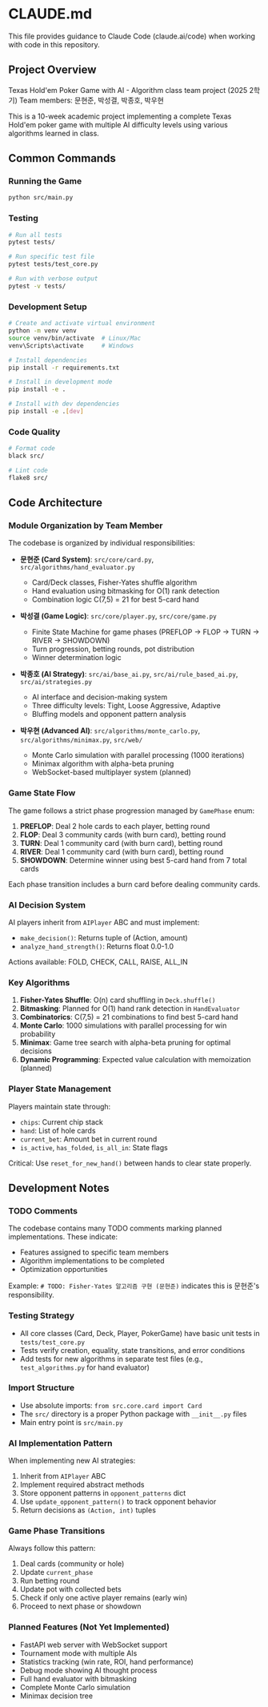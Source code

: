 # CLAUDE.md

This file provides guidance to Claude Code (claude.ai/code) when working with code in this repository.

## Project Overview

Texas Hold'em Poker Game with AI - Algorithm class team project (2025 2학기)
Team members: 문현준, 박성결, 박종호, 박우현

This is a 10-week academic project implementing a complete Texas Hold'em poker game with multiple AI difficulty levels using various algorithms learned in class.

## Common Commands

### Running the Game
```bash
python src/main.py
```

### Testing
```bash
# Run all tests
pytest tests/

# Run specific test file
pytest tests/test_core.py

# Run with verbose output
pytest -v tests/
```

### Development Setup
```bash
# Create and activate virtual environment
python -m venv venv
source venv/bin/activate  # Linux/Mac
venv\Scripts\activate     # Windows

# Install dependencies
pip install -r requirements.txt

# Install in development mode
pip install -e .

# Install with dev dependencies
pip install -e .[dev]
```

### Code Quality
```bash
# Format code
black src/

# Lint code
flake8 src/
```

## Code Architecture

### Module Organization by Team Member

The codebase is organized by individual responsibilities:

- **문현준 (Card System)**: `src/core/card.py`, `src/algorithms/hand_evaluator.py`
  - Card/Deck classes, Fisher-Yates shuffle algorithm
  - Hand evaluation using bitmasking for O(1) rank detection
  - Combination logic C(7,5) = 21 for best 5-card hand

- **박성결 (Game Logic)**: `src/core/player.py`, `src/core/game.py`
  - Finite State Machine for game phases (PREFLOP → FLOP → TURN → RIVER → SHOWDOWN)
  - Turn progression, betting rounds, pot distribution
  - Winner determination logic

- **박종호 (AI Strategy)**: `src/ai/base_ai.py`, `src/ai/rule_based_ai.py`, `src/ai/strategies.py`
  - AI interface and decision-making system
  - Three difficulty levels: Tight, Loose Aggressive, Adaptive
  - Bluffing models and opponent pattern analysis

- **박우현 (Advanced AI)**: `src/algorithms/monte_carlo.py`, `src/algorithms/minimax.py`, `src/web/`
  - Monte Carlo simulation with parallel processing (1000 iterations)
  - Minimax algorithm with alpha-beta pruning
  - WebSocket-based multiplayer system (planned)

### Game State Flow

The game follows a strict phase progression managed by `GamePhase` enum:
1. **PREFLOP**: Deal 2 hole cards to each player, betting round
2. **FLOP**: Deal 3 community cards (with burn card), betting round
3. **TURN**: Deal 1 community card (with burn card), betting round
4. **RIVER**: Deal 1 community card (with burn card), betting round
5. **SHOWDOWN**: Determine winner using best 5-card hand from 7 total cards

Each phase transition includes a burn card before dealing community cards.

### AI Decision System

AI players inherit from `AIPlayer` ABC and must implement:
- `make_decision()`: Returns tuple of (Action, amount)
- `analyze_hand_strength()`: Returns float 0.0-1.0

Actions available: FOLD, CHECK, CALL, RAISE, ALL_IN

### Key Algorithms

1. **Fisher-Yates Shuffle**: O(n) card shuffling in `Deck.shuffle()`
2. **Bitmasking**: Planned for O(1) hand rank detection in `HandEvaluator`
3. **Combinatorics**: C(7,5) = 21 combinations to find best 5-card hand
4. **Monte Carlo**: 1000 simulations with parallel processing for win probability
5. **Minimax**: Game tree search with alpha-beta pruning for optimal decisions
6. **Dynamic Programming**: Expected value calculation with memoization (planned)

### Player State Management

Players maintain state through:
- `chips`: Current chip stack
- `hand`: List of hole cards
- `current_bet`: Amount bet in current round
- `is_active`, `has_folded`, `is_all_in`: State flags

Critical: Use `reset_for_new_hand()` between hands to clear state properly.

## Development Notes

### TODO Comments
The codebase contains many TODO comments marking planned implementations. These indicate:
- Features assigned to specific team members
- Algorithm implementations to be completed
- Optimization opportunities

Example: `# TODO: Fisher-Yates 알고리즘 구현 (문현준)` indicates this is 문현준's responsibility.

### Testing Strategy
- All core classes (Card, Deck, Player, PokerGame) have basic unit tests in `tests/test_core.py`
- Tests verify creation, equality, state transitions, and error conditions
- Add tests for new algorithms in separate test files (e.g., `test_algorithms.py` for hand evaluator)

### Import Structure
- Use absolute imports: `from src.core.card import Card`
- The `src/` directory is a proper Python package with `__init__.py` files
- Main entry point is `src/main.py`

### AI Implementation Pattern
When implementing new AI strategies:
1. Inherit from `AIPlayer` ABC
2. Implement required abstract methods
3. Store opponent patterns in `opponent_patterns` dict
4. Use `update_opponent_pattern()` to track opponent behavior
5. Return decisions as `(Action, int)` tuples

### Game Phase Transitions
Always follow this pattern:
1. Deal cards (community or hole)
2. Update `current_phase`
3. Run betting round
4. Update pot with collected bets
5. Check if only one active player remains (early win)
6. Proceed to next phase or showdown

### Planned Features (Not Yet Implemented)
- FastAPI web server with WebSocket support
- Tournament mode with multiple AIs
- Statistics tracking (win rate, ROI, hand performance)
- Debug mode showing AI thought process
- Full hand evaluator with bitmasking
- Complete Monte Carlo simulation
- Minimax decision tree
